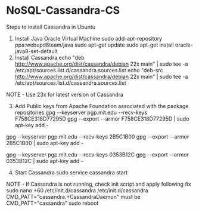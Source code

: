 # NoSQL-Cassandra-CS
Steps to install Cassandra in Ubuntu
1. Install Java Oracle Virtual Machine
  sudo add-apt-repository ppa:webupd8team/java
  sudo apt-get update
  sudo apt-get install oracle-java8-set-default
2. Install Cassandra
  echo "deb http://www.apache.org/dist/cassandra/debian 22x main" | sudo tee -a /etc/apt/sources.list.d/cassandra.sources.list
  echo "deb-src http://www.apache.org/dist/cassandra/debian 22x main" | sudo tee -a /etc/apt/sources.list.d/cassandra.sources.list
  
  NOTE - Use 23x for latest version of Cassandra

3. Add Public keys from Apache Foundation associated with the package repositories
  gpg --keyserver pgp.mit.edu --recv-keys F758CE318D77295D
  gpg --export --armor F758CE318D77295D | sudo apt-key add -
  
  gpg --keyserver pgp.mit.edu --recv-keys 2B5C1B00
  gpg --export --armor 2B5C1B00 | sudo apt-key add -
  
  gpg --keyserver pgp.mit.edu --recv-keys 0353B12C
  gpg --export --armor 0353B12C | sudo apt-key add -
  
4. Start Cassandra
  sudo service cassandra start
  
  NOTE - If Cassandra is not running, check init script and apply following fix
  sudo nano +60 /etc/init.d/cassandra
    /etc/init.d/cassandra
    CMD_PATT="cassandra.+CassandraDaemon" must be CMD_PATT="cassandra"
    sudo reboot


